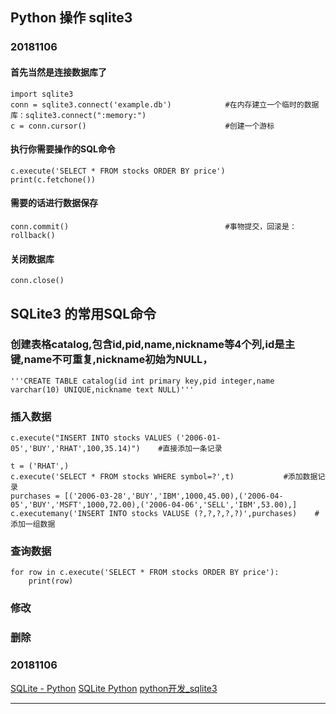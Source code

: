 
## Python 操作 sqlite3 ##


### 20181106 ###



#### 首先当然是连接数据库了 ####

    import sqlite3
    conn = sqlite3.connect('example.db')            #在内存建立一个临时的数据库：sqlite3.connect(":memory:")
    c = conn.cursor()                               #创建一个游标

#### 执行你需要操作的SQL命令 ####

    c.execute('SELECT * FROM stocks ORDER BY price')
    print(c.fetchone())

#### 需要的话进行数据保存 ####
    conn.commit()                                   #事物提交，回滚是：rollback()

#### 关闭数据库 ####
    conn.close()




## SQLite3 的常用SQL命令 ##

### 创建表格catalog,包含id,pid,name,nickname等4个列,id是主键,name不可重复,nickname初始为NULL， ###
    '''CREATE TABLE catalog(id int primary key,pid integer,name varchar(10) UNIQUE,nickname text NULL)'''

### 插入数据 ###
    c.execute("INSERT INTO stocks VALUES ('2006-01-05','BUY','RHAT',100,35.14)")    #直接添加一条记录

    t = ('RHAT',)
    c.execute('SELECT * FROM stocks WHERE symbol=?',t)           #添加数据记录
    purchases = [('2006-03-28','BUY','IBM',1000,45.00),('2006-04-05','BUY','MSFT',1000,72.00),('2006-04-06','SELL','IBM',53.00),]
    c.executemany('INSERT INTO stocks VALUSE (?,?,?,?,?)',purchases)    #添加一组数据

### 查询数据 ###
    for row in c.execute('SELECT * FROM stocks ORDER BY price'):
        print(row)

### 修改 ###

### 删除 ###


### 20181106 ###

[SQLite - Python](http://www.runoob.com/sqlite/sqlite-python.html)
[SQLite Python](https://www.yiibai.com/sqlite/sqlite_python.html)
[python开发_sqlite3](https://www.cnblogs.com/hongten/p/hongten_python_sqlite3.html)


-------


